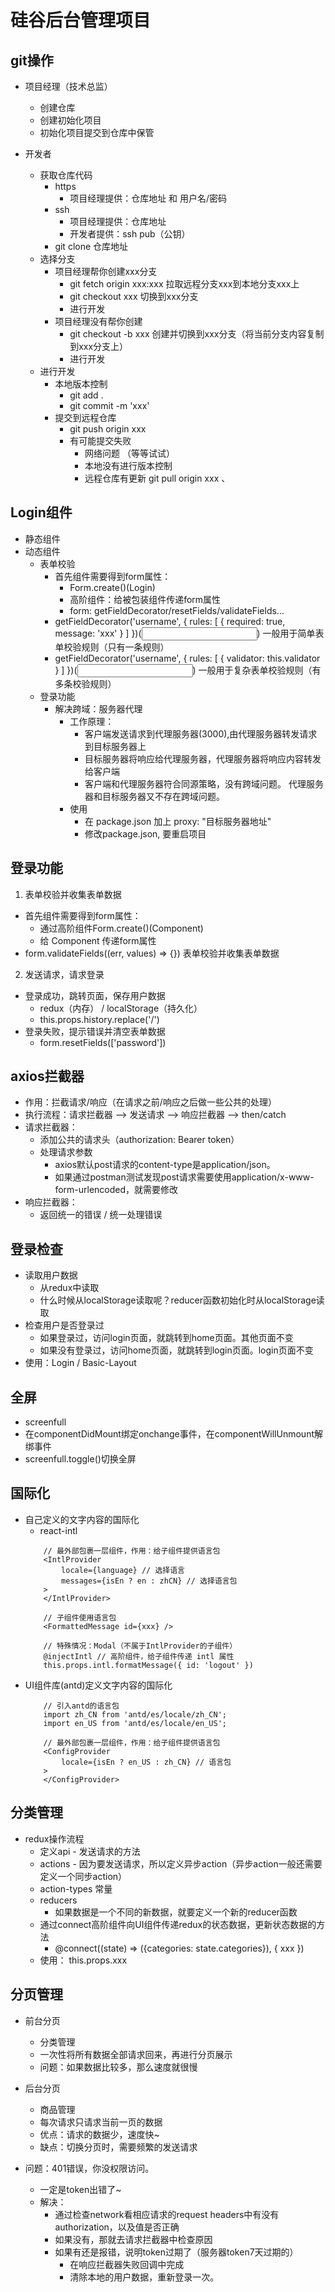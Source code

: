 # 硅谷后台管理项目
## git操作
* 项目经理（技术总监）
	* 创建仓库
	* 创建初始化项目
	* 初始化项目提交到仓库中保管

* 开发者
	* 获取仓库代码
		* https
			* 项目经理提供：仓库地址 和 用户名/密码
		* ssh
			* 项目经理提供：仓库地址
			* 开发者提供：ssh pub（公钥）
		* git clone 仓库地址
	* 选择分支
		* 项目经理帮你创建xxx分支
			* git fetch origin xxx:xxx 拉取远程分支xxx到本地分支xxx上
			* git checkout xxx 切换到xxx分支
			* 进行开发
		* 项目经理没有帮你创建
			* git checkout -b xxx 创建并切换到xxx分支（将当前分支内容复制到xxx分支上）
			* 进行开发
	* 进行开发
		* 本地版本控制
			* git add .
			* git commit -m 'xxx'
		* 提交到远程仓库
			* git push origin xxx
			* 有可能提交失败
				* 网络问题 （等等试试）
				* 本地没有进行版本控制 
				* 远程仓库有更新 git pull origin xxx 、

## Login组件
* 静态组件
* 动态组件
	* 表单校验
		* 首先组件需要得到form属性： 
			* Form.create()(Login)
			* 高阶组件：给被包装组件传递form属性	
			* form: getFieldDecorator/resetFields/validateFields...			
		* getFieldDecorator('username', { rules: [ { required: true, message: 'xxx' } ] })(<Input />) 一般用于简单表单校验规则（只有一条规则）
		* getFieldDecorator('username', { rules: [ { validator: this.validator } ] })(<Input />)  一般用于复杂表单校验规则（有多条校验规则）
	* 登录功能
		* 解决跨域：服务器代理
			* 工作原理：
				* 客户端发送请求到代理服务器(3000),由代理服务器转发请求到目标服务器上
				* 目标服务器将响应给代理服务器，代理服务器将响应内容转发给客户端
				* 客户端和代理服务器符合同源策略，没有跨域问题。 代理服务器和目标服务器又不存在跨域问题。		
			* 使用
				* 在 package.json 加上 proxy: "目标服务器地址"	
				* 修改package.json, 要重启项目


## 登录功能
1. 表单校验并收集表单数据
* 首先组件需要得到form属性：
	* 通过高阶组件Form.create()(Component)
	* 给 Component 传递form属性
* form.validateFields((err, values) => {})  表单校验并收集表单数据
2. 发送请求，请求登录
* 登录成功，跳转页面，保存用户数据
	* redux（内存） / localStorage（持久化）
	* this.props.history.replace('/')
* 登录失败，提示错误并清空表单数据
	* form.resetFields(['password'])

## axios拦截器
* 作用：拦截请求/响应（在请求之前/响应之后做一些公共的处理）
* 执行流程：请求拦截器 --> 发送请求 --> 响应拦截器 --> then/catch
* 请求拦截器：
	* 添加公共的请求头（authorization: Bearer token）
	* 处理请求参数
		* axios默认post请求的content-type是application/json。
		* 如果通过postman测试发现post请求需要使用application/x-www-form-urlencoded，就需要修改
* 响应拦截器：
	* 返回统一的错误 / 统一处理错误

## 登录检查
* 读取用户数据
	* 从redux中读取
	* 什么时候从localStorage读取呢？reducer函数初始化时从localStorage读取
* 检查用户是否登录过
	* 如果登录过，访问login页面，就跳转到home页面。其他页面不变
	* 如果没有登录过，访问home页面，就跳转到login页面。login页面不变
* 使用：Login / Basic-Layout

## 全屏
* screenfull
* 在componentDidMount绑定onchange事件，在componentWillUnmount解绑事件
* screenfull.toggle()切换全屏

## 国际化
* 自己定义的文字内容的国际化
	* react-intl
	```
		// 最外部包裹一层组件，作用：给子组件提供语言包
		<IntlProvider
			locale={language} // 选择语言
			messages={isEn ? en : zhCN} // 选择语言包
		>
		</IntlProvider>

		// 子组件使用语言包
		<FormattedMessage id={xxx} />

		// 特殊情况：Modal（不属于IntlProvider的子组件）
		@injectIntl // 高阶组件，给子组件传递 intl 属性
		this.props.intl.formatMessage({ id: 'logout' })
	```
* UI组件库(antd)定义文字内容的国际化
	```
		// 引入antd的语言包
		import zh_CN from 'antd/es/locale/zh_CN';
		import en_US from 'antd/es/locale/en_US';

		// 最外部包裹一层组件，作用：给子组件提供语言包
		<ConfigProvider 
			locale={isEn ? en_US : zh_CN} // 语言包
		>
		</ConfigProvider>
	```

## 分类管理
* redux操作流程
	* 定义api - 发送请求的方法
	* actions - 因为要发送请求，所以定义异步action（异步action一般还需要定义一个同步action）
	* action-types 常量
	* reducers
		* 如果数据是一个不同的新数据，就要定义一个新的reducer函数	
	* 通过connect高阶组件向UI组件传递redux的状态数据，更新状态数据的方法
		* @connect((state) => ({categories: state.categories}), { xxx })
	* 使用： this.props.xxx

## 分页管理
* 前台分页
	* 分类管理
	* 一次性将所有数据全部请求回来，再进行分页展示
	* 问题：如果数据比较多，那么速度就很慢
* 后台分页
	* 商品管理
	* 每次请求只请求当前一页的数据
	* 优点：请求的数据少，速度快~
	* 缺点：切换分页时，需要频繁的发送请求

* 问题：401错误，你没权限访问。
	* 一定是token出错了~
	* 解决：
		* 通过检查network看相应请求的request headers中有没有authorization，以及值是否正确
		* 如果没有，那就去请求拦截器中检查原因
		* 如果有还是报错，说明token过期了（服务器token7天过期的）
			* 在响应拦截器失败回调中完成
			* 清除本地的用户数据，重新登录一次。

